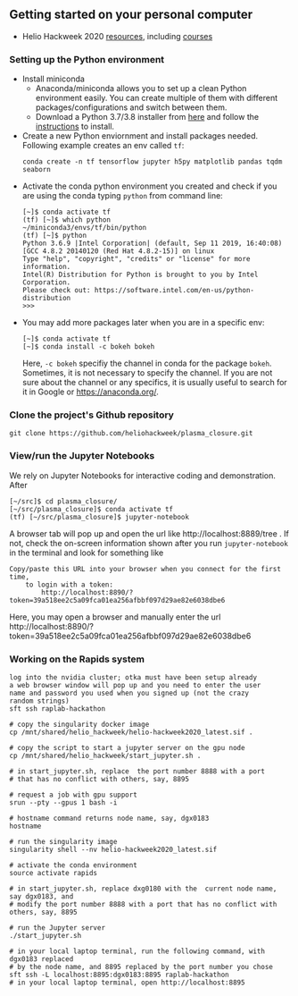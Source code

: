 ## Getting started on your personal computer

- Helio Hackweek 2020 [resources](https://github.com/edmondb/helio_info), including [courses](https://astg606.github.io/py_courses/helio_hw2020/)

### Setting up the Python environment
- Install miniconda
  - Anaconda/miniconda allows you to set up a clean Python environment easily. You can create multiple of them with different packages/configurations and switch between them.
  - Download a Python 3.7/3.8 installer from [here](https://docs.conda.io/en/latest/miniconda.html) and follow the [instructions](https://conda.io/projects/conda/en/latest/user-guide/install/index.html) to install.
- Create a new Python enviornment and install packages needed. Following example creates an env called `tf`:
  ```
  conda create -n tf tensorflow jupyter h5py matplotlib pandas tqdm seaborn
  ```
- Activate the conda python environment you created and check if you are using the conda typing `python` from command line:
  ```
  [~]$ conda activate tf
  (tf) [~]$ which python
  ~/miniconda3/envs/tf/bin/python
  (tf) [~]$ python
  Python 3.6.9 |Intel Corporation| (default, Sep 11 2019, 16:40:08) 
  [GCC 4.8.2 20140120 (Red Hat 4.8.2-15)] on linux
  Type "help", "copyright", "credits" or "license" for more information.
  Intel(R) Distribution for Python is brought to you by Intel Corporation.
  Please check out: https://software.intel.com/en-us/python-distribution
  >>> 
  ```
- You may add more packages later when you are in a specific env:
  ```
  [~]$ conda activate tf
  [~]$ conda install -c bokeh bokeh
  ```
  Here, `-c bokeh` specifiy the channel in conda for the package `bokeh`. Sometimes, it is not necessary to specify the channel. If you are not sure about the channel or any specifics, it is usually useful to search for it in Google or https://anaconda.org/.

### Clone the project's Github repository
`git clone https://github.com/heliohackweek/plasma_closure.git`


### View/run the Jupyter Notebooks
We rely on Jupyter Notebooks for interactive coding and demonstration. After 
```
[~/src]$ cd plasma_closure/
[~/src/plasma_closure]$ conda activate tf
(tf) [~/src/plasma_closure]$ jupyter-notebook
```
A browser tab will pop up and open the url like http://localhost:8889/tree . If not, check the on-screen information shown after you run `jupyter-notebook` in the terminal and look for something like
```
Copy/paste this URL into your browser when you connect for the first time,
    to login with a token:
        http://localhost:8890/?token=39a518ee2c5a09fca01ea256afbbf097d29ae82e6038dbe6
```
Here, you may open a browser and manually enter the url http://localhost:8890/?token=39a518ee2c5a09fca01ea256afbbf097d29ae82e6038dbe6


### Working on the Rapids system
```
log into the nvidia cluster; otka must have been setup already
a web browser window will pop up and you need to enter the user
name and password you used when you signed up (not the crazy
random strings)
sft ssh raplab-hackathon

# copy the singularity docker image
cp /mnt/shared/helio_hackweek/helio-hackweek2020_latest.sif .

# copy the script to start a jupyter server on the gpu node
cp /mnt/shared/helio_hackweek/start_jupyter.sh .

# in start_jupyter.sh, replace  the port number 8888 with a port
# that has no conflict with others, say, 8895

# request a job with gpu support
srun --pty --gpus 1 bash -i

# hostname command returns node name, say, dgx0183
hostname

# run the singularity image
singularity shell --nv helio-hackweek2020_latest.sif

# activate the conda environment
source activate rapids

# in start_jupyter.sh, replace dxg0180 with the  current node name, say dgx0183, and
# modify the port number 8888 with a port that has no conflict with others, say, 8895

# run the Jupyter server
./start_jupyter.sh
```
```
# in your local laptop terminal, run the following command, with dgx0183 replaced
# by the node name, and 8895 replaced by the port number you chose
sft ssh -L localhost:8895:dgx0183:8895 raplab-hackathon
# in your local laptop terminal, open http://localhost:8895
```
